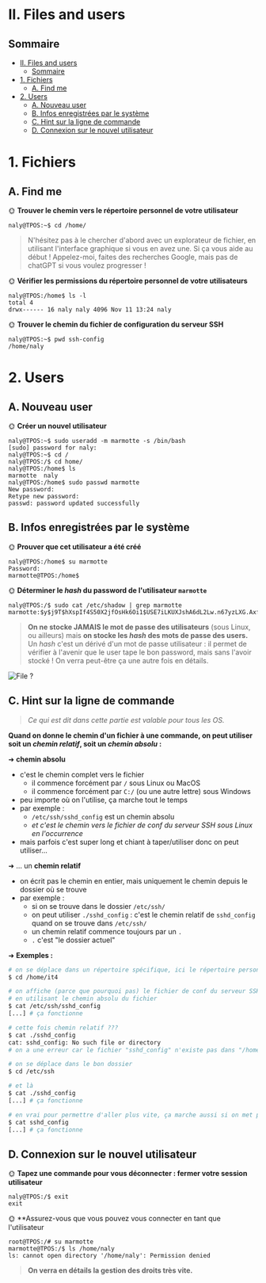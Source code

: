# II. Files and users

## Sommaire

- [II. Files and users](#ii-files-and-users)
  - [Sommaire](#sommaire)
- [1. Fichiers](#1-fichiers)
  - [A. Find me](#a-find-me)
- [2. Users](#2-users)
  - [A. Nouveau user](#a-nouveau-user)
  - [B. Infos enregistrées par le système](#b-infos-enregistrées-par-le-système)
  - [C. Hint sur la ligne de commande](#c-hint-sur-la-ligne-de-commande)
  - [D. Connexion sur le nouvel utilisateur](#d-connexion-sur-le-nouvel-utilisateur)

# 1. Fichiers

## A. Find me

🌞 **Trouver le chemin vers le répertoire personnel de votre utilisateur**
```
naly@TPOS:~$ cd /home/

```

> N'hésitez pas à le chercher d'abord avec un explorateur de fichier, en utilisant l'interface graphique si vous en avez une. Si ça vous aide au début ! Appelez-moi, faites des recherches Google, mais pas de chatGPT si vous voulez progresser !

🌞 **Vérifier les permissions du répertoire personnel de votre utilisateurs**

```
naly@TPOS:/home$ ls -l
total 4
drwx------ 16 naly naly 4096 Nov 11 13:24 naly

```



🌞 **Trouver le chemin du fichier de configuration du serveur SSH**
```
naly@TPOS:~$ pwd ssh-config
/home/naly
```



# 2. Users

## A. Nouveau user

🌞 **Créer un nouvel utilisateur**
```
naly@TPOS:~$ sudo useradd -m marmotte -s /bin/bash
[sudo] password for naly:
naly@TPOS:~$ cd /
naly@TPOS:/$ cd home/
naly@TPOS:/home$ ls
marmotte  naly
naly@TPOS:/home$ sudo passwd marmotte
New password:
Retype new password:
passwd: password updated successfully

```

## B. Infos enregistrées par le système


🌞 **Prouver que cet utilisateur a été créé**
```
naly@TPOS:/home$ su marmotte
Password:
marmotte@TPOS:/home$
```

🌞 **Déterminer le *hash* du password de l'utilisateur `marmotte`**
```
naly@TPOS:/$ sudo cat /etc/shadow | grep marmotte
marmotte:$y$j9T$hXspIf4S50X2jfOsHk6Oi1$USE7iLKUXJshA6dL2Lw.n67yzLXG.AxfVNzufBUvcD9:20038:0:99999:7:::

```

> **On ne stocke JAMAIS le mot de passe des utilisateurs** (sous Linux, ou ailleurs) mais **on stocke les *hash* des mots de passe des users.** Un *hash* c'est un dérivé d'un mot de passe utilisateur : il permet de vérifier à l'avenir que le user tape le bon password, mais sans l'avoir stocké ! On verra peut-être ça une autre fois en détails.

![File ?](./img/file.jpg)

## C. Hint sur la ligne de commande

> *Ce qui est dit dans cette partie est valable pour tous les OS.*

**Quand on donne le chemin d'un fichier à une commande, on peut utiliser soit un *chemin relatif*, soit un *chemin absolu* :**

➜ **chemin absolu**

- c'est le chemin complet vers le fichier
  - il commence forcément par `/` sous Linux ou MacOS
  - il commence forcément par `C:/` (ou une autre lettre) sous Windows
- peu importe où on l'utilise, ça marche tout le temps
- par exemple :
  - `/etc/ssh/sshd_config` est un chemin absolu
  - *et c'est le chemin vers le fichier de conf du serveur SSH sous Linux en l'occurrence*
- mais parfois c'est super long et chiant à taper/utiliser donc on peut utiliser...

➜ ... un **chemin relatif**

- on écrit pas le chemin en entier, mais uniquement le chemin depuis le dossier où se trouve
- par exemple :
  - si on se trouve dans le dossier `/etc/ssh/`
  - on peut utiliser `./sshd_config` : c'est le chemin relatif de `sshd_config` quand on se trouve dans `/etc/ssh/`
  - un chemin relatif commence toujours par un `.`
  - `.` c'est "le dossier actuel"

➜ **Exemples :**

```bash
# on se déplace dans un répertoire spécifique, ici le répertoire personnel du user it4
$ cd /home/it4

# on affiche (parce que pourquoi pas) le fichier de conf du serveur SSH
# en utilisant le chemin absolu du fichier
$ cat /etc/ssh/sshd_config
[...] # ça fonctionne

# cette fois chemin relatif ???
$ cat ./sshd_config
cat: sshd_config: No such file or directory
# on a une erreur car le fichier "sshd_config" n'existe pas dans "/home/it4"

# on se déplace dans le bon dossier
$ cd /etc/ssh

# et là
$ cat ./sshd_config
[...] # ça fonctionne

# en vrai pour permettre d'aller plus vite, ça marche aussi si on met pas le ./ au début
$ cat sshd_config
[...] # ça fonctionne
```

## D. Connexion sur le nouvel utilisateur

🌞 **Tapez une commande pour vous déconnecter : fermer votre session utilisateur**
```
naly@TPOS:/$ exit
exit
```
🌞 **Assurez-vous que vous pouvez vous connecter en tant que l'utilisateur 
```
root@TPOS:/# su marmotte
marmotte@TPOS:/$ ls /home/naly
ls: cannot open directory '/home/naly': Permission denied
```
> **On verra en détails la gestion des droits très vite.**


